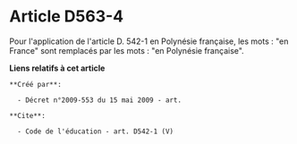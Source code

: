 # Article D563-4

Pour l'application de l'article D. 542-1 en Polynésie française, les mots : "en France" sont remplacés par les mots : "en
Polynésie française".

**Liens relatifs à cet article**

	**Créé par**:

	  - Décret n°2009-553 du 15 mai 2009 - art.

	**Cite**:

	  - Code de l'éducation - art. D542-1 (V)
